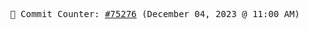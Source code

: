 <p align="center">
    <samp>
        📮 Commit Counter: <a href="https://github.com/Javascript-void0/Javascript-void0/commits/main">#75276</a> (December 04, 2023 @ 11:00 AM)
    </samp>
</p>